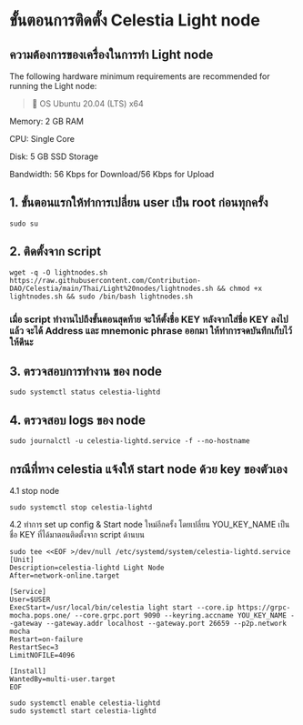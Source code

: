 # ขั้นตอนการติดตั้ง Celestia Light node

## ความต้องการของเครื่องในการทำ Light node
The following hardware minimum requirements are recommended for running the Light node:

>:black_square_button:  OS Ubuntu 20.04 (LTS) x64<br> 

Memory: 2 GB RAM

CPU: Single Core

Disk: 5 GB SSD Storage

Bandwidth: 56 Kbps for Download/56 Kbps for Upload

## 1. ขั้นตอนแรกให้ทำการเปลี่ยน user เป็น root ก่อนทุกครั้ง

```
sudo su
```

## 2. ติดตั้งจาก script

```
wget -q -O lightnodes.sh https://raw.githubusercontent.com/Contribution-DAO/Celestia/main/Thai/Light%20nodes/lightnodes.sh && chmod +x lightnodes.sh && sudo /bin/bash lightnodes.sh
```
### เมื่อ script ทำงานไปถึงขั้นตอนสุดท้าย จะให้ตั้งชื่อ KEY หลังจากใส่ชื่อ KEY ลงไปแล้ว จะได้ Address และ mnemonic phrase ออกมา ให้ทำการจดบันทึกเก็บไว้ให้ดีนะ

## 3. ตรวจสอบการทำงาน ของ node 

```
sudo systemctl status celestia-lightd
```


## 4. ตรวจสอบ logs ของ node 

```
sudo journalctl -u celestia-lightd.service -f --no-hostname
```

## กรณีที่ทาง celestia แจ้งให้ start node ด้วย key ของตัวเอง
4.1 stop node 
```
sudo systemctl stop celestia-lightd
```

4.2 ทำการ set up config & Start node ใหม่อีกครั้ง โดยเปลี่ยน YOU_KEY_NAME เป็นชื่อ KEY ที่ได้มาตอนติดตั้งจาก script ด้านบน

```
sudo tee <<EOF >/dev/null /etc/systemd/system/celestia-lightd.service
[Unit]
Description=celestia-lightd Light Node
After=network-online.target
 
[Service]
User=$USER
ExecStart=/usr/local/bin/celestia light start --core.ip https://grpc-mocha.pops.one/ --core.grpc.port 9090 --keyring.accname YOU_KEY_NAME --gateway --gateway.addr localhost --gateway.port 26659 --p2p.network mocha
Restart=on-failure
RestartSec=3
LimitNOFILE=4096
 
[Install]
WantedBy=multi-user.target
EOF
```
```
sudo systemctl enable celestia-lightd
sudo systemctl start celestia-lightd
```
